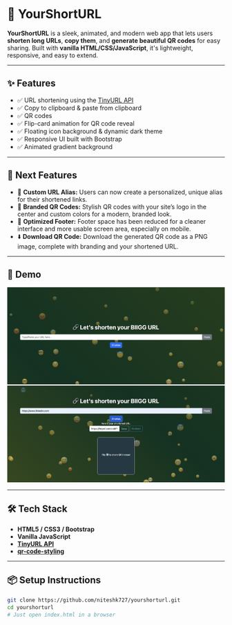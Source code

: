 # 🔗 YourShortURL

**YourShortURL** is a sleek, animated, and modern web app that lets users **shorten long URLs**, **copy them**, and **generate beautiful QR codes** for easy sharing. Built with **vanilla HTML/CSS/JavaScript**, it's lightweight, responsive, and easy to extend.

---

## ✨ Features

- ✅ URL shortening using the [TinyURL API](https://tinyurl.com/app/)
- ✅ Copy to clipboard & paste from clipboard
- ✅ QR codes
- ✅ Flip-card animation for QR code reveal
- ✅ Floating icon background & dynamic dark theme
- ✅ Responsive UI built with Bootstrap
- ✅ Animated gradient background

---

## 🌟 Next Features

- 🎯 **Custom URL Alias:** Users can now create a personalized, unique alias for their shortened links.
- 🎨 **Branded QR Codes:** Stylish QR codes with your site’s logo in the center and custom colors for a modern, branded look.
- 📱 **Optimized Footer:** Footer space has been reduced for a cleaner interface and more usable screen area, especially on mobile.
- ⬇️ **Download QR Code:** Download the generated QR code as a PNG image, complete with branding and your shortened URL.

---

## 🚀 Demo

<!-- ![App Preview](https://dummyimage.com/800x400/2c5364/ffffff&text=YourShortURL+Preview) -->
![SS1](data/Looks1.png)
![SS2](data/Looks2.png)

---

## 🛠️ Tech Stack

- **HTML5 / CSS3 / Bootstrap**
- **Vanilla JavaScript**
- **[TinyURL API](https://tinyurl.com/app/dev)**
- **[qr-code-styling](https://qr-code-styling.com/)**

---

## 📦 Setup Instructions

```bash
git clone https://github.com/niteshk727/yourshorturl.git
cd yourshorturl
# Just open index.html in a browser
